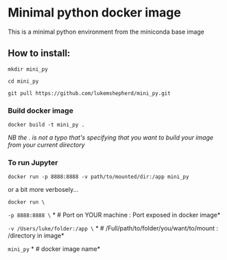 # Minimal python docker image

This is a minimal python environment from the miniconda base image

## How to install:

`mkdir mini_py`

`cd mini_py`

`git pull https://github.com/lukemshepherd/mini_py.git`

### Build docker image
`docker build -t mini_py .`

*NB the . is not a typo that's specifying that you want to build your image from your current directory* 

### To run Jupyter
`docker run -p 8888:8888 -v path/to/mounted/dir:/app mini_py`

or a bit more verbosely...


`docker run \`

`-p 8888:8888 \` * # Port on YOUR machine : Port exposed in docker image*
     
`-v /Users/luke/folder:/app \` * # /Full/path/to/folder/you/want/to/mount : /directory in image*
      
`mini_py` * # docker image name*
